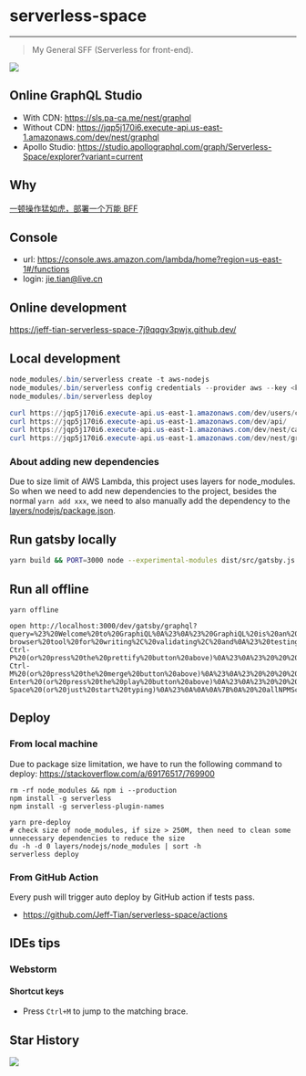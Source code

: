 # serverless-space

---

> My General SFF (Serverless for front-end).

![](https://pic1.zhimg.com/v2-783af5de059844bc4da647ce90a1b6f6_1440w.jpg?source=172ae18b)

## Online GraphQL Studio

- With CDN: https://sls.pa-ca.me/nest/graphql
- Without CDN: https://jqp5j170i6.execute-api.us-east-1.amazonaws.com/dev/nest/graphql
- Apollo Studio: https://studio.apollographql.com/graph/Serverless-Space/explorer?variant=current


## Why

[一顿操作猛如虎，部署一个万能 BFF](https://zhuanlan.zhihu.com/p/412196725)

## Console

- url: https://console.aws.amazon.com/lambda/home?region=us-east-1#/functions
- login: jie.tian@live.cn

## Online development

https://jeff-tian-serverless-space-7j9qqgv3pwjx.github.dev/

## Local development

```powershell
node_modules/.bin/serverless create -t aws-nodejs
node_modules/.bin/serverless config credentials --provider aws --key <key> --secret <secret>
node_modules/.bin/serverless deploy

curl https://jqp5j170i6.execute-api.us-east-1.amazonaws.com/dev/users/create
curl https://jqp5j170i6.execute-api.us-east-1.amazonaws.com/dev/api/
curl https://jqp5j170i6.execute-api.us-east-1.amazonaws.com/dev/nest/cats
curl https://jqp5j170i6.execute-api.us-east-1.amazonaws.com/dev/nest/graphql
```

### About adding new dependencies

Due to size limit of AWS Lambda, this project uses layers for node_modules. So when we need to add new dependencies to the project, besides the normal `yarn add xxx`, we need to also manually add the dependency to the [layers/nodejs/package.json](layers/nodejs/package.json).

## Run gatsby locally

```bash
yarn build && PORT=3000 node --experimental-modules dist/src/gatsby.js
```

## Run all offline 
```shell
yarn offline

open http://localhost:3000/dev/gatsby/graphql?query=%23%20Welcome%20to%20GraphiQL%0A%23%0A%23%20GraphiQL%20is%20an%20in-browser%20tool%20for%20writing%2C%20validating%2C%20and%0A%23%20testing%20GraphQL%20queries.%0A%23%0A%23%20Type%20queries%20into%20this%20side%20of%20the%20screen%2C%20and%20you%20will%20see%20intelligent%0A%23%20typeaheads%20aware%20of%20the%20current%20GraphQL%20type%20schema%20and%20live%20syntax%20and%0A%23%20validation%20errors%20highlighted%20within%20the%20text.%0A%23%0A%23%20GraphQL%20queries%20typically%20start%20with%20a%20%22%7B%22%20character.%20Lines%20that%20start%0A%23%20with%20a%20%23%20are%20ignored.%0A%23%0A%23%20An%20example%20GraphQL%20query%20might%20look%20like%3A%0A%23%0A%23%20%20%20%20%20%7B%0A%23%20%20%20%20%20%20%20field(arg%3A%20%22value%22)%20%7B%0A%23%20%20%20%20%20%20%20%20%20subField%0A%23%20%20%20%20%20%20%20%7D%0A%23%20%20%20%20%20%7D%0A%23%0A%23%20Keyboard%20shortcuts%3A%0A%23%0A%23%20%20Prettify%20Query%3A%20%20Shift-Ctrl-P%20(or%20press%20the%20prettify%20button%20above)%0A%23%0A%23%20%20%20%20%20Merge%20Query%3A%20%20Shift-Ctrl-M%20(or%20press%20the%20merge%20button%20above)%0A%23%0A%23%20%20%20%20%20%20%20Run%20Query%3A%20%20Ctrl-Enter%20(or%20press%20the%20play%20button%20above)%0A%23%0A%23%20%20%20Auto%20Complete%3A%20%20Ctrl-Space%20(or%20just%20start%20typing)%0A%23%0A%0A%0A%7B%0A%20%20allNPMScript%20%7B%0A%20%20%20%20nodes%20%7B%0A%20%20%20%20%20%20name%0A%20%20%20%20%7D%0A%20%20%7D%0A%7D
```


## Deploy

### From local machine

Due to package size limitation, we have to run the following command to deploy: https://stackoverflow.com/a/69176517/769900

```shell
rm -rf node_modules && npm i --production
npm install -g serverless
npm install -g serverless-plugin-names

yarn pre-deploy
# check size of node_modules, if size > 250M, then need to clean some unnecessary dependencies to reduce the size
du -h -d 0 layers/nodejs/node_modules | sort -h
serverless deploy
```

### From GitHub Action

Every push will trigger auto deploy by GitHub action if tests pass.

- https://github.com/Jeff-Tian/serverless-space/actions


## IDEs tips

### Webstorm

#### Shortcut keys

- Press `Ctrl+M` to jump to the matching brace.


## Star History

![](https://api.star-history.com/svg?repos=jeff-tian/serverless-space&type=Date)
